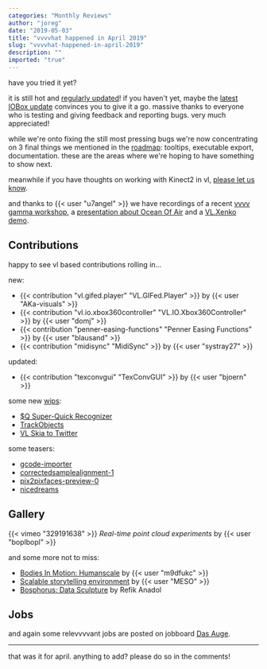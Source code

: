 ```yaml
---
categories: "Monthly Reviews"
author: "joreg"
date: "2019-05-03"
title: "vvvvhat happened in April 2019"
slug: "vvvvhat-happened-in-april-2019"
description: ""
imported: "true"
---
```



have you tried it yet?

it is still hot and [regularly updated](/blog/2019/vvvv-gamma-2019.1-preview)! if you haven't yet, maybe the [latest IOBox update](/blog/2019/vl-the-big-iobox-update) convinces you to give it a go. massive thanks to everyone who is testing and giving feedback and reporting bugs. very much appreciated!

while we're onto fixing the still most pressing bugs we're now concentrating on 3 final things we mentioned in the [roadmap](https://betadocs.vvvv.org/roadmap.html): tooltips, executable export, documentation. these are the areas where we're hoping to have something to show next. 

meanwhile if you have thoughts on working with Kinect2 in vl, [please let us know](https://discourse.vvvv.org/t/vl-devices-kinect2/17516).

and thanks to {{< user "u7angel" >}} we have recordings of a recent [vvvv gamma workshop](https://discourse.vvvv.org/t/particles-with-their-own-behavior/17507/2), a [presentation about Ocean Of Air](https://youtu.be/0laS6O0ET0w) and a [VL.Xenko demo](https://youtu.be/KgkdLZg7BZw).

## Contributions

happy to see vl based contributions rolling in...
<!--{SPLIT()}-->
new:
* {{< contribution "vl.gifed.player" "VL.GIFed.Player" >}} by {{< user "AKa-visuals" >}}
* {{< contribution "vl.io.xbox360controller" "VL.IO.Xbox360Controller" >}} by {{< user "domj" >}}
* {{< contribution "penner-easing-functions" "Penner Easing Functions" >}} by {{< user "blausand" >}}
* {{< contribution "midisync" "MidiSync" >}} by {{< user "systray27" >}}
<!--~~~-->
updated:
* {{< contribution "texconvgui" "TexConvGUI" >}} by {{< user "bjoern" >}}
<!--{SPLIT}-->

<!--{SPLIT()}-->
some new [wips](https://discourse.vvvv.org/c/wip):
* [$Q Super-Quick Recognizer](https://discourse.vvvv.org/t/vl-q/17508)
* [TrackObjects](https://discourse.vvvv.org/t/trackobjects/17484)
* [VL Skia to Twitter](https://discourse.vvvv.org/t/vl-skia-to-twitter/17419)
<!--~~~-->
some teasers:
* [gcode-importer](/blog/gcode-importer)
* [correctedsamplealignment-1](/blog/correctedsamplealignment-1)
* [pix2pixfaces-preview-0](/blog/pix2pixfaces-preview-0)
* [nicedreams](/blog/nicedreams)
<!--{SPLIT}-->

## Gallery

{{< vimeo "329191638" >}}
*Real-time point cloud experiments* by {{< user "boplbopl" >}}

and some more not to miss:
* [Bodies In Motion: Humanscale](/blog/bodies-in-motion-humanscale-milan-design-week-2019) by {{< user "m9dfukc" >}}
* [Scalable storytelling environment](/blog/here-technologies-–-scalable-storytelling-environment-for-international-location-technology-fir) by {{< user "MESO" >}}
* [Bosphorus: Data Sculpture](https://vimeo.com/325634926) by Refik Anadol

## Jobs

and again some relevvvvant jobs are posted on jobboard [Das Auge](https://dasauge.de/sta/Vvvv/).

---

that was it for april. anything to add? please do so in the comments!



